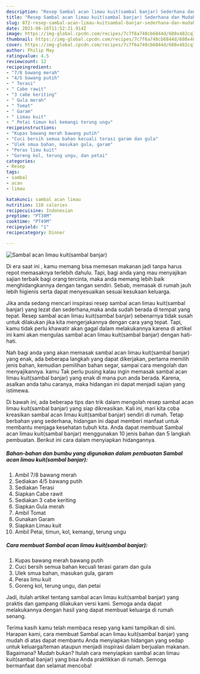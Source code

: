 ```yaml
---
description: "Resep Sambal acan limau kuit(sambal banjar) Sederhana dan Mudah Dibuat"
title: "Resep Sambal acan limau kuit(sambal banjar) Sederhana dan Mudah Dibuat"
slug: 872-resep-sambal-acan-limau-kuitsambal-banjar-sederhana-dan-mudah-dibuat
date: 2021-06-16T11:52:21.914Z
image: https://img-global.cpcdn.com/recipes/7c7f6a740cb6844d/680x482cq70/sambal-acan-limau-kuitsambal-banjar-foto-resep-utama.jpg
thumbnail: https://img-global.cpcdn.com/recipes/7c7f6a740cb6844d/680x482cq70/sambal-acan-limau-kuitsambal-banjar-foto-resep-utama.jpg
cover: https://img-global.cpcdn.com/recipes/7c7f6a740cb6844d/680x482cq70/sambal-acan-limau-kuitsambal-banjar-foto-resep-utama.jpg
author: Philip May
ratingvalue: 4.5
reviewcount: 12
recipeingredient:
- "7/8 bawang merah"
- "4/5 bawang putih"
- " Terasi"
- " Cabe rawit"
- "3 cabe keriting"
- " Gula merah"
- " Tomat"
- " Garam"
- " Limau kuit"
- " Petai timun kol kemangi terung ungu"
recipeinstructions:
- "Kupas bawang merah bawang putih"
- "Cuci bersih semua bahan kecuali terasi garam dan gula"
- "Ulek smua bahan, masukan gula, garam"
- "Peras limu kuit"
- "Goreng kol, terung ungu, dan petai"
categories:
- Resep
tags:
- sambal
- acan
- limau

katakunci: sambal acan limau 
nutrition: 110 calories
recipecuisine: Indonesian
preptime: "PT30M"
cooktime: "PT49M"
recipeyield: "1"
recipecategory: Dinner

---
```



![Sambal acan limau kuit(sambal banjar)](https://img-global.cpcdn.com/recipes/7c7f6a740cb6844d/680x482cq70/sambal-acan-limau-kuitsambal-banjar-foto-resep-utama.jpg)

Di era  saat ini , kamu memang bisa memesan makanan jadi tanpa harus repot memasaknya terlebih dahulu. Tapi, bagi anda yang mau menyajikan sajian terbaik bagi orang tercinta, maka anda memang lebih baik menghidangkannya dengan tangan sendiri. Sebab, memasak di rumah jauh lebih higienis serta dapat menyesuaikan sesuai kesukaan keluarga.

Jika anda sedang mencari inspirasi resep sambal acan limau kuit(sambal banjar) yang lezat dan sederhana,maka anda sudah berada di tempat yang tepat. Resep sambal acan limau kuit(sambal banjar)  sebenarnya tidak susah untuk dilakukan jika kita mengerjakannya dengan cara yang tepat. Tapi, kamu tidak perlu khawatir akan gagal dalam melakukannya 
karena di artikel ini kami akan mengulas sambal acan limau kuit(sambal banjar) dengan hati-hati.  



Nah bagi anda yang akan memasak sambal acan limau kuit(sambal banjar) yang enak, ada beberapa langkah yang dapat dikerjakan, pertama memilih jenis bahan, kemudian pemilihan bahan segar, sampai cara mengolah dan menyajikannya. kamu Tak perlu pusing kalau ingin memasak sambal acan limau kuit(sambal banjar) yang enak di mana pun anda berada. Karena, asalkan anda  tahu caranya, maka hidangan ini dapat menjadi sajian yang istimewa.

Di bawah ini, ada beberapa tips dan trik dalam mengolah resep sambal acan limau kuit(sambal banjar) yang siap dikreasikan. Kali ini, mari kita coba kreasikan sambal acan limau kuit(sambal banjar) sendiri di rumah. Tetap berbahan yang sederhana, hidangan ini dapat memberi manfaat untuk membantu menjaga kesehatan tubuh kita. Anda dapat membuat Sambal acan limau kuit(sambal banjar) menggunakan 10 jenis bahan dan 5 langkah pembuatan. Berikut ini cara dalam menyiapkan hidangannya.

<!--inarticleads1-->

##### Bahan-bahan dan bumbu yang digunakan dalam pembuatan Sambal acan limau kuit(sambal banjar):

1. Ambil 7/8 bawang merah
1. Sediakan 4/5 bawang putih
1. Sediakan  Terasi
1. Siapkan  Cabe rawit
1. Sediakan 3 cabe keriting
1. Siapkan  Gula merah
1. Ambil  Tomat
1. Gunakan  Garam
1. Siapkan  Limau kuit
1. Ambil  Petai, timun, kol, kemangi, terung ungu




<!--inarticleads2-->

##### Cara membuat Sambal acan limau kuit(sambal banjar):

1. Kupas bawang merah bawang putih
1. Cuci bersih semua bahan kecuali terasi garam dan gula
1. Ulek smua bahan, masukan gula, garam
1. Peras limu kuit
1. Goreng kol, terung ungu, dan petai




Jadi, itulah artikel tentang  sambal acan limau kuit(sambal banjar)  yang praktis dan gampang dilakukan versi kami. Semoga anda dapat melakukannya dengan hasil yang dapat membuat keluarga di rumah senang. 

Terima kasih kamu telah membaca resep yang kami tampilkan di sini. Harapan kami, cara membuat  Sambal acan limau kuit(sambal banjar) yang mudah di atas dapat membantu Anda menyiapkan hidangan yang sedap untuk keluarga/teman ataupun menjadi inspirasi dalam berjualan makanan. Bagaimana? Mudah bukan? Itulah cara menyiapkan sambal acan limau kuit(sambal banjar) yang bisa Anda praktikkan di rumah. Semoga bermanfaat dan selamat mencoba!

